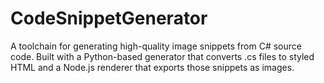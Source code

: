 # CodeSnippetGenerator
A toolchain for generating high-quality image snippets from C# source code. Built with a Python-based generator that converts .cs files to styled HTML and a Node.js renderer that exports those snippets as images.
